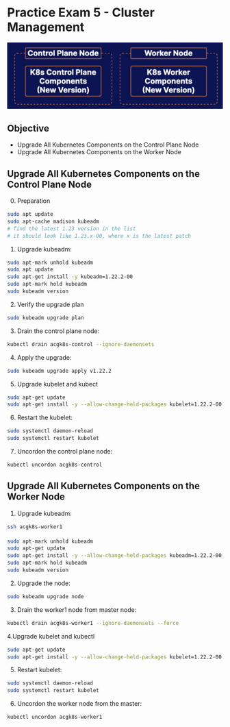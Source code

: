 # Practice Exam 5 - Cluster Management
![img](../img/p5.jpg)
## Objective
* Upgrade All Kubernetes Components on the Control Plane Node
* Upgrade All Kubernetes Components on the Worker Node

## Upgrade All Kubernetes Components on the Control Plane Node
0. Preparation
```bash
sudo apt update
sudo apt-cache madison kubeadm
# find the latest 1.23 version in the list
# it should look like 1.23.x-00, where x is the latest patch
```

1. Upgrade kubeadm:
```bash
sudo apt-mark unhold kubeadm
sudo apt update
sudo apt-get install -y kubeadm=1.22.2-00
sudo apt-mark hold kubeadm
sudo kubeadm version
```

2. Verify the upgrade plan
```bash
sudo kubeadm upgrade plan
```

3. Drain the control plane node:
```bash
kubectl drain acgk8s-control --ignore-daemonsets
```

4. Apply the upgrade:
```bash
sudo kubeadm upgrade apply v1.22.2
```

5. Upgrade kubelet and kubect
```bash
sudo apt-get update
sudo apt-get install -y --allow-change-held-packages kubelet=1.22.2-00 kubectl=1.22.2-00
```

6. Restart the kubelet:
```bash
sudo systemctl daemon-reload
sudo systemctl restart kubelet
```
7. Uncordon the control plane node:
```bash
kubectl uncordon acgk8s-control
```


## Upgrade All Kubernetes Components on the Worker Node
1. Upgrade kubeadm:
```bash
ssh acgk8s-worker1

sudo apt-mark unhold kubeadm
sudo apt-get update
sudo apt-get install -y --allow-change-held-packages kubeadm=1.22.2-00
sudo apt-mark hold kubeadm
sudo kubeadm version
```

2. Upgrade the node:
```bash
sudo kubeadm upgrade node
```

3. Drain the worker1 node from master node:
```bash
kubectl drain acgk8s-worker1 --ignore-daemonsets --force
```

4.Upgrade kubelet and kubectl
```bash
sudo apt-get update
sudo apt-get install -y --allow-change-held-packages kubelet=1.22.2-00 kubectl=1.22.2-00
```
5. Restart kubelet:
```bash
sudo systemctl daemon-reload
sudo systemctl restart kubelet
```

6. Uncordon the worker node from the master:
```bash
kubectl uncordon acgk8s-worker1
```